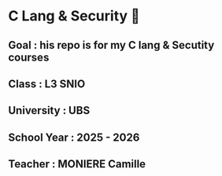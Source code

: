 # C Lang & Security 🔑
## Goal : his repo is for my C lang & Secutity courses
## Class : L3 SNIO 
## University : UBS
## School Year : 2025 - 2026
## Teacher : MONIERE Camille

